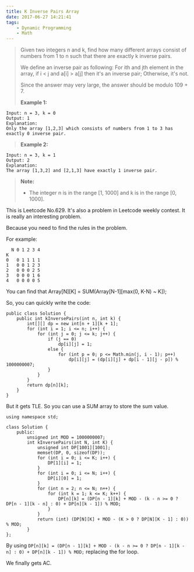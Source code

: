 ```yaml
---
title: K Inverse Pairs Array
date: 2017-06-27 14:21:41
tags:
    - Dynamic Programming
    - Math
---
```



> Given two integers n and k, find how many different arrays consist of numbers from 1 to n such that there are exactly k inverse pairs.
>
> We define an inverse pair as following: For ith and jth element in the array, if i < j and a[i] > a[j] then it's an inverse pair; Otherwise, it's not.
>
> Since the answer may very large, the answer should be modulo 109 + 7.
>
> **Example 1:**
```
Input: n = 3, k = 0
Output: 1
Explanation:
Only the array [1,2,3] which consists of numbers from 1 to 3 has exactly 0 inverse pair.
```
> **Example 2:**
```
Input: n = 3, k = 1
Output: 2
Explanation:
The array [1,3,2] and [2,1,3] have exactly 1 inverse pair.
```
> **Note:**
> + The integer n is in the range [1, 1000] and k is in the range [0, 1000].

<!--more-->

This is Leetcode No.629. It's also a problem in Leetcode weekly contest. It is really an interesting problem.

Because you need to find the rules in the problem.

For example:

```
  N 0 1 2 3 4
K
0   0 1 1 1 1
1   0 0 1 2 3
2   0 0 0 2 5
3   0 0 0 1 6
4   0 0 0 0 5
```

You can find that Array[N][K] = SUM(Array[N-1][max(0, K-N) ~ K]);

So, you can quickly write the code:

```
public class Solution {
    public int kInversePairs(int n, int k) {
        int[][] dp = new int[n + 1][k + 1];
        for (int i = 1; i <= n; i++) {
            for (int j = 0; j <= k; j++) {
                if (j == 0)
                    dp[i][j] = 1;
                else {
                    for (int p = 0; p <= Math.min(j, i - 1); p++)
                        dp[i][j] = (dp[i][j] + dp[i - 1][j - p]) % 1000000007;
                }
            }
        }
        return dp[n][k];
    }
}
```

But it gets TLE. So you can use a SUM array to store the sum value.

```
using namespace std;

class Solution {
    public:
        unsigned int MOD = 1000000007;
        int kInversePairs(int N, int K) {
            unsigned int DP[1001][1001];
            memset(DP, 0, sizeof(DP));
            for (int i = 0; i <= K; i++) {
                DP[1][i] = 1;
            }
            for (int i = 0; i <= N; i++) {
                DP[i][0] = 1;
            }
            for (int n = 2; n <= N; n++) {
                for (int k = 1; k <= K; k++) {
                    DP[n][k] = (DP[n - 1][k] + MOD - (k - n >= 0 ? DP[n - 1][k - n] : 0) + DP[n][k - 1]) % MOD;
                }
            }
            return (int) (DP[N][K] + MOD - (K > 0 ? DP[N][K - 1] : 0)) % MOD;
        }
};

```

By using `DP[n][k] = (DP[n - 1][k] + MOD - (k - n >= 0 ? DP[n - 1][k - n] : 0) + DP[n][k - 1]) % MOD;` replacing the for loop.

We finally gets AC.
